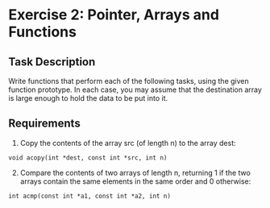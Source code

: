 # Exercise 2: Pointer, Arrays and Functions
## Task Description
Write functions that perform each of the following tasks, using the given function prototype. In each case, you may assume that the destination array is large enough to hold the data to be put into it.
## Requirements
1. Copy the contents of the array src (of length n) to the array dest:
```
void acopy(int *dest, const int *src, int n)
```
2. Compare the contents of two arrays of length n, returning 1 if the two arrays contain the same elements in the same order and 0 otherwise:
```
int acmp(const int *a1, const int *a2, int n)
```